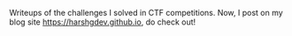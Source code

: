 Writeups of the challenges I solved in CTF competitions.
Now, I post on my blog site https://harshgdev.github.io, do check out!

